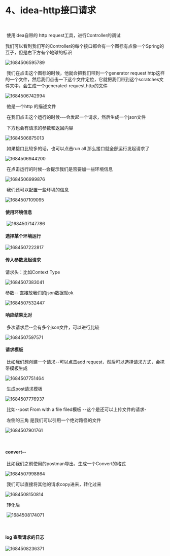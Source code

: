 # 4、idea-http接口请求

​	

​			使用idea自带的 http request工具，进行Controller的调试



​	我们可以看到我们写的Controller的每个接口都会有一个图标有点像一个Spring的豆子，但是右下方有个地球的标识

![1684506595789](../../../.vuepress/public/images/1684506595789.png)





​	我们在点击这个图标的时候，他就会把我们带到一个generator request http这样的一个文件，然后我们点击一下这个文件定位，它就把我们带到这个scratches文件夹中，会生成一个generated-request.http的文件

![1684506742994](../../../.vuepress/public/images/1684506742994.png)

​	他是一个http 的描述文件



​	在我们点击这个运行的时候---会发起一个请求，然后生成一个json文件

​		下方也会有请求的参数和返回内容

![1684506875013](../../../.vuepress/public/images/1684506875013.png)



​	如果接口比较多的话，也可以点击run all 那么接口就全部运行发起请求了

![1684506944200](../../../.vuepress/public/images/1684506944200.png)

​	在点击运行的时候--会提示我们是否要加一些环境信息

![1684506999876](../../../.vuepress/public/images/1684506999876.png)



​	我们还可以配置一些环境的信息

![1684507109095](../../../.vuepress/public/images/1684507109095.png)



####  使用环境信息

​	![1684507147786](../../../.vuepress/public/images/1684507147786.png)





#### 	选择某个环境运行

![1684507222817](../../../.vuepress/public/images/1684507222817.png)



####  传入参数发起请求

请求头：比如Context Type

![1684507383041](../../../.vuepress/public/images/1684507383041.png)





参数-- 直接放我们的json数据就ok

![1684507532447](../../../.vuepress/public/images/1684507532447.png)





#### 	响应结果比对

​			多次请求后--会有多个json文件，可以进行比较

![1684507597571](../../../.vuepress/public/images/1684507597571.png)





#### 	请求模板

​		比如我们想创建一个请求--可以点击add request，然后可以选择请求方式，会携带模板生成

![1684507751464](../../../.vuepress/public/images/1684507751464.png)



​	生成post请求模板

![1684507776937](../../../.vuepress/public/images/1684507776937.png)



​	比如--post From with a file filed模板 --这个是还可以上传文件的请求-

​		左侧的三角 是我们可以引用一个绝对路径的文件

![1684507901761](../../../.vuepress/public/images/1684507901761.png)

​	



####  convert--

​		比如我们之前使用的postman导出，生成一个Convert的格式

![1684507998864](../../../.vuepress/public/images/1684507998864.png)



​	我们可以直接将其他的请求copy进来，转化过来

![1684508150814](../../../.vuepress/public/images/1684508150814.png)



​	转化后

​	![1684508174071](../../../.vuepress/public/images/1684508174071.png)

​	



#### 	log 查看请求的日志

![1684508236371](../../../.vuepress/public/images/1684508236371.png)



































































































